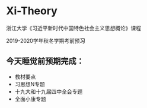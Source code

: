 # Xi-Theory
浙江大学《习近平新时代中国特色社会主义思想概论》课程

2019-2020学年秋冬学期考前预**习**

## 今天睡觉前预期完成：
* 教材要点
* 习思想N专题
* 十九大和十九届四中全会专题
* 全面小康专题
